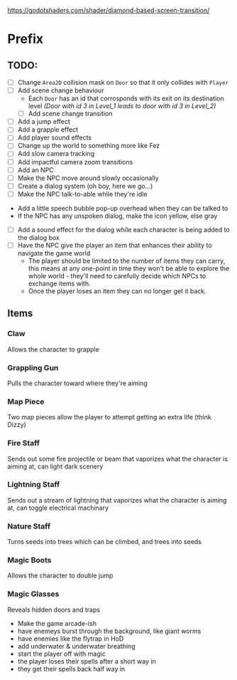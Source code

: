 https://godotshaders.com/shader/diamond-based-screen-transition/

# Prefix

## TODO:
* [ ] Change `Area2D` collision mask on `Door` so that it only collides with `Player`
* [ ] Add scene change behaviour
  * Each `Door` has an id that corrosponds with its exit on its destination level _(Door with id 3 in Level_1 leads to door with id 3 in Level_2)_
  * [ ] Add scene change transition
* [ ]  Add a jump effect
* [ ]  Add a grapple effect
* [ ]  Add player sound effects
* [ ]  Change up the world to something more like Fez
* [ ]  Add slow camera tracking
* [ ]  Add impactful camera zoom transitions
* [ ]  Add an NPC
* [ ]  Make the NPC move around slowly occasionally
* [ ]  Create a dialog system (oh boy, here we go...)
* [ ]  Make the NPC talk-to-able while they're idle
  * Add a little speech bubble pop-up overhead when they can be talked to
  * If the NPC has any unspoken dialog, make the icon yellow, else gray
* [ ] Add a sound effect for the dialog while each character is being added to the dialog box
* [ ] Have the NPC give the player an item that enhances their ability to navigate the game world
  * The player should be limited to the number of items they can carry, this means at any one-point in time they won't be able to explore the whole world - they'll need to carefully decide which NPCs to exchange items with.
  * Once the player loses an item they can no longer get it back.

## Items
### Claw
Allows the character to grapple
### Grappling Gun
Pulls the character toward where they're aiming
### Map Piece
Two map pieces allow the player to attempt getting an extra life (think Dizzy)
### Fire Staff
Sends out some fire projectile or beam that vaporizes what the character is aiming at, can light dark scenery
### Lightning Staff
Sends out a stream of lightning that vaporizes what the character is aiming at, can toggle electrical machinary
### Nature Staff
Turns seeds into trees which can be climbed, and trees into seeds
### Magic Boots
Allows the character to double jump
### Magic Glasses
Reveals hidden doors and traps

* Make the game arcade-ish
* have enemeys burst through the background, like giant worms
* have enemies like the flytrap in HoD
* add underwater & underwater breathing
* start the player off with magic
* the player loses their spells after a short way in
* they get their spells back half way in

